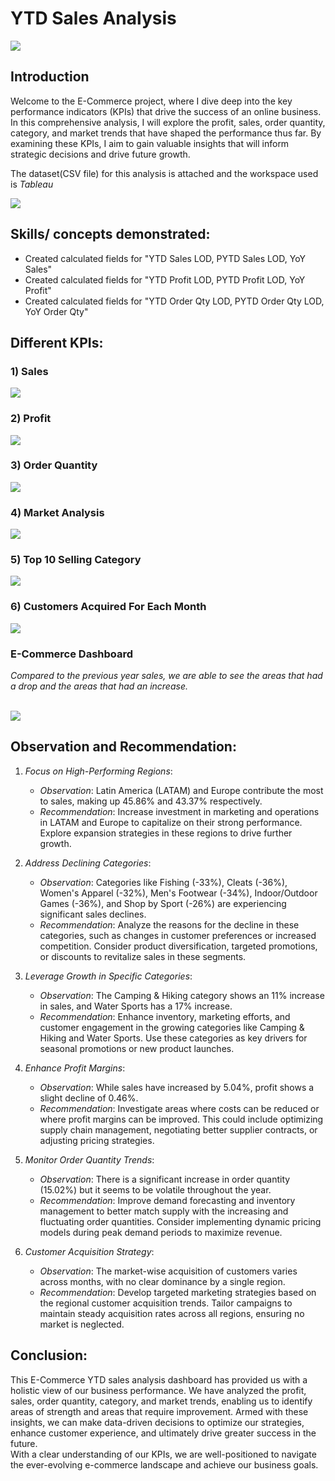 # YTD Sales Analysis

![](Images/intro.JPG)

## Introduction
Welcome to the E-Commerce project, where I dive deep into the key performance indicators (KPIs) that drive the success of an online business. In this comprehensive analysis, I will explore the profit, sales, order quantity, category, and market trends that have shaped the performance thus far. By examining these KPIs, I aim to gain valuable insights that will inform strategic decisions and drive future growth.

The dataset(CSV file) for this analysis is attached and the workspace used is _Tableau_

![](Images/datasource.JPG)

## Skills/ concepts demonstrated:
- Created calculated fields for "YTD Sales LOD, PYTD Sales LOD, YoY Sales"
- Created calculated fields for "YTD Profit LOD, PYTD Profit LOD, YoY Profit"
- Created calculated fields for "YTD Order Qty LOD, PYTD Order Qty LOD, YoY Order Qty"

## Different KPIs:
### 1) Sales  
![](Images/sales.JPG)

### 2) Profit
![](Images/profit.JPG)

### 3) Order Quantity
![](Images/orderqty.JPG)

### 4) Market Analysis
![](Images/market.JPG)

### 5) Top 10 Selling Category
![](Images/category.JPG)

### 6) Customers Acquired For Each Month
![](Images/customers.JPG)

### E-Commerce Dashboard
_Compared to the previous year sales, we are able to see the areas that had a drop and the areas that had an increase._

<br> ![](Images/dashboard.png)

## Observation and Recommendation:
1. *Focus on High-Performing Regions*:
   - *Observation*: Latin America (LATAM) and Europe contribute the most to sales, making up 45.86% and 43.37% respectively.
   - *Recommendation*: Increase investment in marketing and operations in LATAM and Europe to capitalize on their strong performance. Explore expansion strategies in these regions to drive further growth.

2. *Address Declining Categories*:
   - *Observation*: Categories like Fishing (-33%), Cleats (-36%), Women's Apparel (-32%), Men's Footwear (-34%), Indoor/Outdoor Games (-36%), and Shop by Sport (-26%) are experiencing significant sales declines.
   - *Recommendation*: Analyze the reasons for the decline in these categories, such as changes in customer preferences or increased competition. Consider product diversification, targeted promotions, or discounts to revitalize sales in these segments.

3. *Leverage Growth in Specific Categories*:
   - *Observation*: The Camping & Hiking category shows an 11% increase in sales, and Water Sports has a 17% increase.
   - *Recommendation*: Enhance inventory, marketing efforts, and customer engagement in the growing categories like Camping & Hiking and Water Sports. Use these categories as key drivers for seasonal promotions or new product launches.

4. *Enhance Profit Margins*:
   - *Observation*: While sales have increased by 5.04%, profit shows a slight decline of 0.46%.
   - *Recommendation*: Investigate areas where costs can be reduced or where profit margins can be improved. This could include optimizing supply chain management, negotiating better supplier contracts, or adjusting pricing strategies.

5. *Monitor Order Quantity Trends*:
   - *Observation*: There is a significant increase in order quantity (15.02%) but it seems to be volatile throughout the year.
   - *Recommendation*: Improve demand forecasting and inventory management to better match supply with the increasing and fluctuating order quantities. Consider implementing dynamic pricing models during peak demand periods to maximize revenue.

6. *Customer Acquisition Strategy*:
   - *Observation*: The market-wise acquisition of customers varies across months, with no clear dominance by a single region.
   - *Recommendation*: Develop targeted marketing strategies based on the regional customer acquisition trends. Tailor campaigns to maintain steady acquisition rates across all regions, ensuring no market is neglected.

## Conclusion:
This E-Commerce YTD sales analysis dashboard has provided us with a holistic view of our business performance. We have analyzed the profit, sales, order quantity, category, and market trends, enabling us to identify areas of strength and areas that require improvement. Armed with these insights, we can make data-driven decisions to optimize our strategies, enhance customer experience, and ultimately drive greater success in the future. <br>
With a clear understanding of our KPIs, we are well-positioned to navigate the ever-evolving e-commerce landscape and achieve our business goals.
